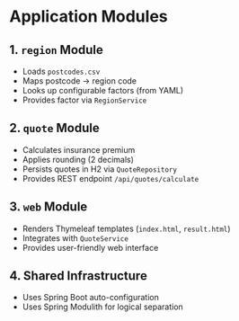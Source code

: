 # Application Modules

## 1. `region` Module
- Loads `postcodes.csv`
- Maps postcode → region code
- Looks up configurable factors (from YAML)
- Provides factor via `RegionService`

## 2. `quote` Module
- Calculates insurance premium
- Applies rounding (2 decimals)
- Persists quotes in H2 via `QuoteRepository`
- Provides REST endpoint `/api/quotes/calculate`

## 3. `web` Module
- Renders Thymeleaf templates (`index.html`, `result.html`)
- Integrates with `QuoteService`
- Provides user-friendly web interface

## 4. Shared Infrastructure
- Uses Spring Boot auto-configuration
- Uses Spring Modulith for logical separation
